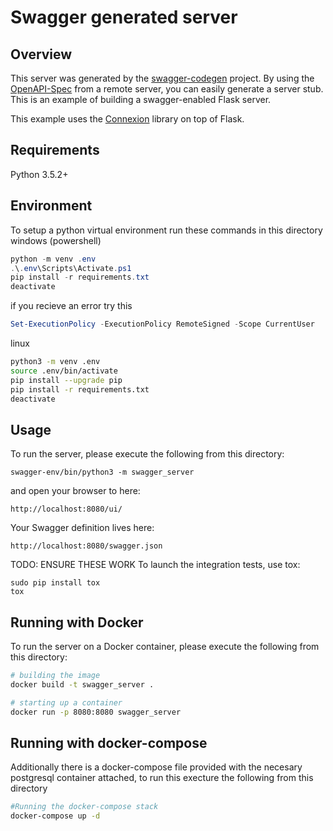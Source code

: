 # Swagger generated server

## Overview
This server was generated by the [swagger-codegen](https://github.com/swagger-api/swagger-codegen) project. By using the
[OpenAPI-Spec](https://github.com/swagger-api/swagger-core/wiki) from a remote server, you can easily generate a server stub.  This
is an example of building a swagger-enabled Flask server.

This example uses the [Connexion](https://github.com/zalando/connexion) library on top of Flask.

## Requirements
Python 3.5.2+
## Environment
To setup a python virtual environment run these commands in this directory
windows (powershell)
```powershell
python -m venv .env
.\.env\Scripts\Activate.ps1
pip install -r requirements.txt
deactivate
```
if you recieve an error try this
```powershell
Set-ExecutionPolicy -ExecutionPolicy RemoteSigned -Scope CurrentUser
```

linux
```bash
python3 -m venv .env
source .env/bin/activate
pip install --upgrade pip
pip install -r requirements.txt
deactivate
```
## Usage
To run the server, please execute the following from this directory:

```
swagger-env/bin/python3 -m swagger_server
```

and open your browser to here:

```
http://localhost:8080/ui/
```

Your Swagger definition lives here:

```
http://localhost:8080/swagger.json
```
TODO: ENSURE THESE WORK 
To launch the integration tests, use tox:
```
sudo pip install tox
tox
```

## Running with Docker

To run the server on a Docker container, please execute the following from this directory:

```bash
# building the image
docker build -t swagger_server .

# starting up a container
docker run -p 8080:8080 swagger_server
```
## Running with docker-compose

Additionally there is a docker-compose file provided with the necesary postgresql container attached, to run this execture the following from this directory
```bash
#Running the docker-compose stack
docker-compose up -d
```